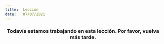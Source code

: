 ```yaml
---
title:  Lección
date:   07/07/2021
---
```


### <center>Todavía estamos trabajando en esta lección. Por favor, vuelva más tarde.</center>